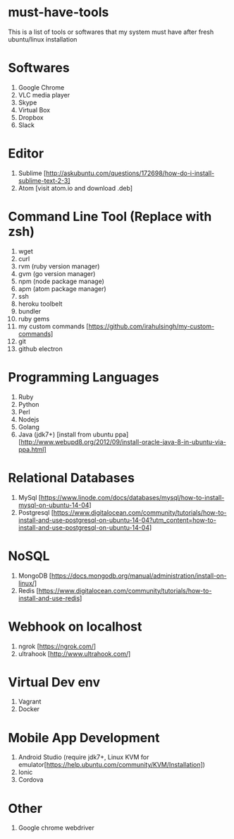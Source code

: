 # must-have-tools
This is a list of tools or softwares that my system must have after fresh ubuntu/linux installation

# Softwares
1. Google Chrome
2. VLC media player
3. Skype
4. Virtual Box
5. Dropbox
6. Slack

# Editor
1. Sublime [http://askubuntu.com/questions/172698/how-do-i-install-sublime-text-2-3]
2. Atom [visit atom.io and download .deb]

# Command Line Tool (Replace with zsh)
1. wget
2. curl
3. rvm (ruby version manager)
4. gvm (go version manager)
5. npm (node package manage)
6. apm (atom package manager)
7. ssh
8. heroku toolbelt
9. bundler
10. ruby gems
11. my custom commands [https://github.com/irahulsingh/my-custom-commands]
12. git
13. github electron

# Programming Languages
1. Ruby
2. Python
3. Perl
4. Nodejs
5. Golang
6. Java (jdk7+) [install from ubuntu ppa] [http://www.webupd8.org/2012/09/install-oracle-java-8-in-ubuntu-via-ppa.html]

# Relational Databases
1. MySql [https://www.linode.com/docs/databases/mysql/how-to-install-mysql-on-ubuntu-14-04]
2. Postgresql [https://www.digitalocean.com/community/tutorials/how-to-install-and-use-postgresql-on-ubuntu-14-04?utm_content=how-to-install-and-use-postgresql-on-ubuntu-14-04]

# NoSQL
1. MongoDB [https://docs.mongodb.org/manual/administration/install-on-linux/]
2. Redis [https://www.digitalocean.com/community/tutorials/how-to-install-and-use-redis]

# Webhook on localhost
1. ngrok [https://ngrok.com/]
2. ultrahook [http://www.ultrahook.com/]

# Virtual Dev env
1. Vagrant
2. Docker

# Mobile App Development
1. Android Studio (require jdk7+, Linux KVM for emulator[https://help.ubuntu.com/community/KVM/Installation])
2. Ionic
3. Cordova

# Other
1. Google chrome webdriver

